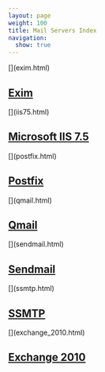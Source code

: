 ```yaml
---
layout: page
weight: 100
title: Mail Servers Index
navigation:
  show: true
---
```


<div markdown="1" class="row-fluid">
<div markdown="1" class="span4 well callout">
[<span class="pull-right framework-icon framework-iconexim"></span>](exim.html)

## [Exim](exim.html)

</div>
<div markdown="1" class="span4 well callout">
[<span class="pull-right framework-icon framework-iconmicrosoft"></span>](iis75.html)

## [Microsoft IIS 7.5](iis75.html)

</div>
<div markdown="1" class="span4 well callout">
[<span class="pull-right framework-icon framework-iconpostfix"></span>](postfix.html)

## [Postfix](postfix.html)

</div>
</div>
<div markdown="1" class="row-fluid">
<div markdown="1" class="span4 well callout">
[<span class="pull-right framework-icon framework-iconqmail"></span>](qmail.html)

## [Qmail](qmail.html)

</div>
<div markdown="1" class="span4 well callout">
[<span class="pull-right framework-icon framework-iconsendmail"></span>](sendmail.html)

## [Sendmail](sendmail.html)

</div>
<div markdown="1" class="span4 well callout">
[<span class="pull-right framework-icon framework-iconssmtp"></span>](ssmtp.html)

## [SSMTP](ssmtp.html)

</div>
</div>
<div markdown="1" class="row-fluid">
<div markdown="1" class="span4 well callout">
[<span class="pull-right framework-icon framework-iconmicrosoft"></span>](exchange_2010.html)

## [Exchange 2010](exchange_2010.html)

</div>
</div>

